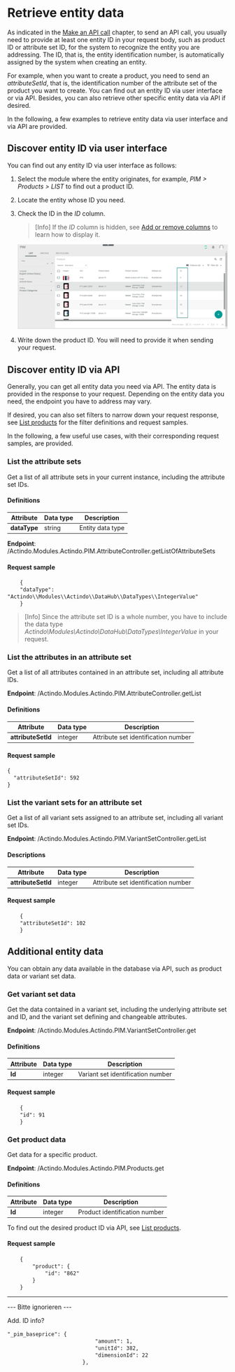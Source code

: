 # Retrieve entity data

As indicated in the [Make an API call](02_GetStarted.md#make-an-api-call) chapter, to send an API call, you usually need to provide at least one entity ID in your request body, such as product ID or attribute set ID, for the system to recognize the entity you are addressing. The ID, that is, the entity identification number, is automatically assigned by the system when creating an entity.

For example, when you want to create a product, you need to send an *attributeSetId*, that is, the identification number of the attribute set of the product you want to create. You can find out an entity ID via user interface or via API. Besides, you can also retrieve other specific entity data via API if desired.

In the following, a few examples to retrieve entity data via user interface and via API are provided. 


## Discover entity ID via user interface

You can find out any entity ID via user interface as follows:

1. Select the module where the entity originates, for example, *PIM > Products > LIST* to find out a product ID.

2. Locate the entity whose ID you need.

3. Check the ID in the *ID* column. 

    > [Info] If the *ID* column is hidden, see [Add or remove columns](../../Core1Platform//UsingCore1/05_WorkWithLists.md#add-or-remove-columns) to learn how to display it. 

    ![Entity ID in user interface](../../Assets/Screenshots/PIM/API/EntityID_UI.png "[Entity ID in user interface]")

4. Write down the product ID. You will need to provide it when sending your request.


## Discover entity ID via API

Generally, you can get all entity data you need via API. The entity data is provided in the response to your request. Depending on the entity data you need, the endpoint you have to address may vary. 

If desired, you can also set filters to narrow down your request response, see [List products](./05_Products.md#list-products) for the filter definitions and request samples.

In the following, a few useful use cases, with their corresponding request samples, are provided.


### List the attribute sets

Get a list of all attribute sets in your current instance, including the attribute set IDs.

[comment]: <> (Attribute sets ID)

#### Definitions

| Attribute      | Data type | Description | 
| ---------------|-----------|-------------| 
| **dataType**   | string    | Entity data type |   

**Endpoint**: /Actindo.Modules.Actindo.PIM.AttributeController.getListOfAttributeSets

#### Request sample

        {
        "dataType": "Actindo\\Modules\\Actindo\\DataHub\\DataTypes\\IntegerValue"
        }

> [Info] Since the attribute set ID is a whole number, you have to include the data type *Actindo\\Modules\\Actindo\\DataHub\\DataTypes\\IntegerValue* in your request.  

[comment]: <> (Stimmt das so? Response scheint zu stimmen)

### List the attributes in an attribute set

Get a list of all attributes contained in an attribute set, including all attribute IDs. 

[comment]: <> (Attributes ID)

**Endpoint**: /Actindo.Modules.Actindo.PIM.AttributeController.getList
 
#### Definitions

| Attribute      | Data type | Description |  
| ---------------|-----------|-------------|
| **attributeSetId** | integer | Attribute set identification number | 

#### Request sample

    {
      "attributeSetId": 592
    }


### List the variant sets for an attribute set

Get a list of all variant sets assigned to an attribute set, including all variant set IDs.

[comment]: <> (variantSetId)

**Endpoint**: /Actindo.Modules.Actindo.PIM.VariantSetController.getList

#### Descriptions

| Attribute      | Data type | Description |   
| ---------------|-----------|-------------|
| **attributeSetId** | integer | Attribute set identification number | 

#### Request sample

        {
        "attributeSetId": 102
        }



## Additional entity data

You can obtain any data available in the database via API, such as product data or variant set data. 

### Get variant set data 

Get the data contained in a variant set, including the underlying attribute set and ID, and the variant set defining and changeable attributes. 

**Endpoint**: /Actindo.Modules.Actindo.PIM.VariantSetController.get

[comment]: <> (Unterschied zu /Actindo.Modules.Actindo.PIM.Variants.getColumnConfigurationsAndVariantSet? Required: variantSetId)

#### Definitions

| Attribute      | Data type | Description |  
| ---------------|-----------|-------------|
| **Id** | integer | Variant set identification number |

#### Request sample


        {
        "id": 91
        }


### Get product data

Get data for a specific product. 

**Endpoint**: /Actindo.Modules.Actindo.PIM.Products.get

#### Definitions

| Attribute      | Data type | Description |  
| ---------------|-----------|-------------|
| **Id** | integer | Product identification number |

To find out the desired product ID via API, see [List products](./05_Products.md#list-products). 

#### Request sample

        {
            "product": {
                "id": "862"
            }
        }



[comment]: <> (Evtl. TreeNode IDs, dimensions IDs...)

---
--- Bitte ignorieren ---

Add. ID info?

    "_pim_baseprice": {
                                "amount": 1,
                                "unitId": 382,
                                "dimensionId": 22
                            },

